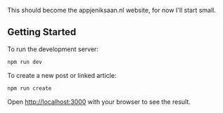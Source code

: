 This should become the appjeniksaan.nl website, for now I'll start small.

## Getting Started

To run the development server:

```bash
npm run dev
```

To create a new post or linked article:

```bash
npm run create
```

Open [http://localhost:3000](http://localhost:3000) with your browser to see the result.
